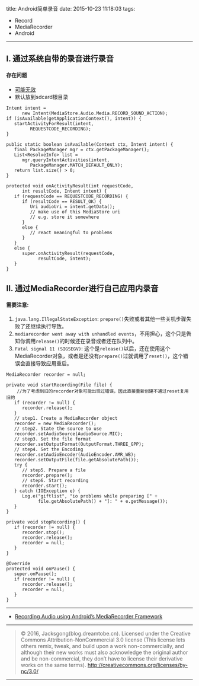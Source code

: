 title: Android简单录音
date: 2015-10-23 11:18:03
tags:
- Record
- MediaRecorder
- Android

---

## I. 通过系统自带的录音进行录音

#### 存在问题

- [可能无效](http://www.grokkingandroid.com/checking-intent-availability/)
- 默认放到sdcard根目录

<!-- more -->

```
Intent intent =
      new Intent(MediaStore.Audio.Media.RECORD_SOUND_ACTION);
if (isAvailable(getApplicationContext(), intent)) {
   startActivityForResult(intent,
         REQUESTCODE_RECORDING);
}

public static boolean isAvailable(Context ctx, Intent intent) {
   final PackageManager mgr = ctx.getPackageManager();
   List<ResolveInfo> list =
      mgr.queryIntentActivities(intent,
         PackageManager.MATCH_DEFAULT_ONLY);
   return list.size() > 0;
}

protected void onActivityResult(int requestCode,
      int resultCode, Intent intent) {
   if (requestCode == REQUESTCODE_RECORDING) {
      if (resultCode == RESULT_OK) {
         Uri audioUri = intent.getData();
         // make use of this MediaStore uri
         // e.g. store it somewhere
      }
      else {
         // react meaningful to problems
      }
   }
   else {
      super.onActivityResult(requestCode,
            resultCode, intent);
   }
}
```

## II. 通过MediaRecorder进行自己应用内录音

#### 需要注意:

1. `java.lang.IllegalStateException`: `prepare()`失败或者其他一些关机步骤失败了还继续执行导致。
2. `mediarecorder went away with unhandled events`，不用担心，这个只是告知你调用`release()`的时候还在录音或者还在队列中。
3. `Fatal signal 11 (SIGSEGV)`: 这个是`release()`以后，还在使用这个MediaRecorder对象，或者是还没有`prepare()`过就调用了`reset()`，这个错误会直接导致应用重启。


```
MediaRecorder recorder = null;

private void startRecording(File file) {
    //为了考虑到旧的recorder对象可能出现过错误，因此直接重新创建不通过reset复用旧的
   if (recorder != null) {
      recorder.release();
   }
   // step1. Create a MediaRecorder object
   recorder = new MediaRecorder();
   // step2. State the source to use
   recorder.setAudioSource(AudioSource.MIC);
   // step3. Set the file format
   recorder.setOutputFormat(OutputFormat.THREE_GPP);
   // step4. Set the Encoding
   recorder.setAudioEncoder(AudioEncoder.AMR_WB);
   recorder.setOutputFile(file.getAbsolutePath());
   try {
      // step5. Prepare a file
      recorder.prepare();
      // step6. Start recording
      recorder.start();
   } catch (IOException e) {
      Log.e("giftlist", "io problems while preparing [" +
            file.getAbsolutePath() + "]: " + e.getMessage());
   }
}

private void stopRecording() {
   if (recorder != null) {
      recorder.stop();
      recorder.release();
      recorder = null;
   }
}

@Override
protected void onPause() {
   super.onPause();
   if (recorder != null) {
      recorder.release();
      recorder = null;
   }
}
```

---

- [Recording Audio using Android’s MediaRecorder Framework](http://www.grokkingandroid.com/recording-audio-using-androids-mediarecorder-framework/)

---

> © 2016, Jacksgong(blog.dreamtobe.cn). Licensed under the Creative Commons Attribution-NonCommercial 3.0 license (This license lets others remix, tweak, and build upon a work non-commercially, and although their new works must also acknowledge the original author and be non-commercial, they don’t have to license their derivative works on the same terms). http://creativecommons.org/licenses/by-nc/3.0/

---
